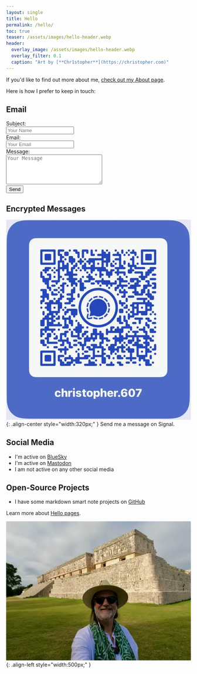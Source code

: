 ```yaml
---
layout: single
title: Hello
permalink: /hello/
toc: true
teaser: /assets/images/hello-header.webp
header:
  overlay_image: /assets/images/hello-header.webp
  overlay_filter: 0.1
  caption: "Art by [**Chr1stopher**](https://christopher.com)"
---
```

If you'd like to find out more about me, [check out my About page](/about).

Here is how I prefer to keep in touch:

## Email
<form action="mailto:chris@christophersherrod.com" method="get" enctype="text/plain">
    Subject:<br>
    <input type="text" name="subject" placeholder="Your Name"><br>
    Email:<br>
    <input type="email" name="email" placeholder="Your Email"><br>
    Message:<br>
    <textarea name="body" rows="5" cols="30" placeholder="Your Message"></textarea><br>
    <input type="submit" value="Send">
  </form>

## Encrypted Messages
![Christopher on Signal](/assets/images/signal-qr-code.webp){: .align-center style="width:320px;" }
Send me a message on Signal.

## Social Media
- I'm active on [BlueSky](https://bsky.app/profile/christophersherrod.com)
- I'm active on [Mastodon](https://pkm.social/@chris)
- I am not active on any other social media

## Open-Source Projects
- I have some markdown smart note projects on [GitHub](https://github.com/clsherrod)

Learn more about [Hello pages](https://alastairjohnston.com/introducing-hello-pages/).

![Chris](/assets/images/Chris-Uxmal.webp){: .align-left style="width:500px;" }
